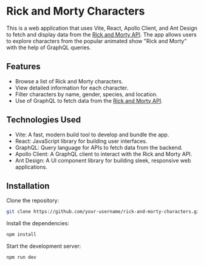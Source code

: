 # Rick and Morty Characters

This is a web application that uses Vite, React, Apollo Client, and Ant Design to fetch and display data from the [Rick and Morty API](https://rickandmortyapi.com/). The app allows users to explore characters from the popular animated show "Rick and Morty" with the help of GraphQL queries.

## Features

- Browse a list of Rick and Morty characters.
- View detailed information for each character.
- Filter characters by name, gender, species, and location.
- Use of GraphQL to fetch data from the [Rick and Morty API](https://rickandmortyapi.com/).

## Technologies Used

- Vite: A fast, modern build tool to develop and bundle the app.
- React: JavaScript library for building user interfaces.
- GraphQL: Query language for APIs to fetch data from the backend.
- Apollo Client: A GraphQL client to interact with the Rick and Morty API.
- Ant Design: A UI component library for building sleek, responsive web applications.

## Installation

Clone the repository:

```bash
git clone https://github.com/your-username/rick-and-morty-characters.git
```

Install the dependencies:

```bash
npm install
```

Start the development  server:

```
npm run dev
```